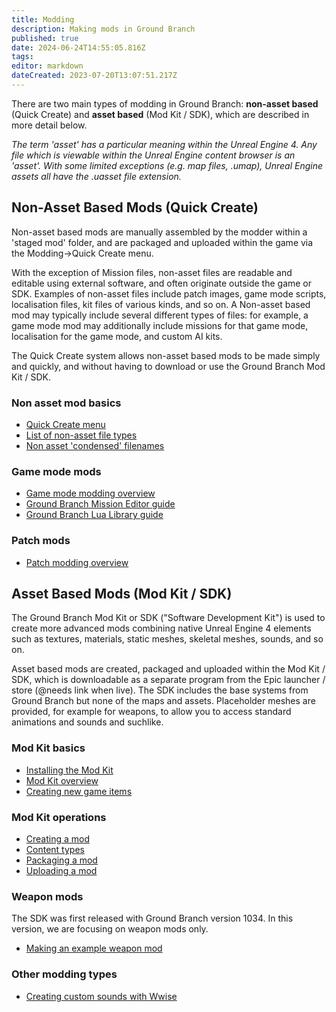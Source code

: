 ```yaml
---
title: Modding
description: Making mods in Ground Branch
published: true
date: 2024-06-24T14:55:05.816Z
tags: 
editor: markdown
dateCreated: 2023-07-20T13:07:51.217Z
---
```


There are two main types of modding in Ground Branch: **non-asset based** (Quick Create) and **asset based** (Mod Kit / SDK), which are described in more detail below.

*The term 'asset' has a particular meaning within the Unreal Engine 4. Any file which is viewable within the Unreal Engine content browser is an 'asset'. With some limited exceptions (e.g. map files, .umap), Unreal Engine assets all have the .uasset file extension.*

## Non-Asset Based Mods (Quick Create)

Non-asset based mods are manually assembled by the modder within a 'staged mod' folder, and are packaged and uploaded within the game via the Modding->Quick Create menu.

With the exception of Mission files, non-asset files are readable and editable using external software, and often originate outside the game or SDK. Examples of non-asset files include patch images, game mode scripts, localisation files, kit files of various kinds, and so on. A Non-asset based mod may typically include several different types of files: for example, a game mode mod may additionally include missions for that game mode, localisation for the game mode, and custom AI kits.

The Quick Create system allows non-asset based mods to be made simply and quickly, and without having to download or use the Ground Branch Mod Kit / SDK.

### Non asset mod basics

-   [Quick Create menu](/modding/quick-create)
-   [List of non-asset file types](/modding/non-asset-file-types)
-   [Non asset 'condensed' filenames](/modding/condensed-path-references)

### Game mode mods

-   [Game mode modding overview](/modding/gamemode-modding)
-   [Ground Branch Mission Editor guide](/modding/mission-editor)
-   [Ground Branch Lua Library guide](/modding/Lua-API)

### Patch mods

-   [Patch modding overview](/modding/patches)

## Asset Based Mods (Mod Kit / SDK)

The Ground Branch Mod Kit or SDK ("Software Development Kit") is used to create more advanced mods combining native Unreal Engine 4 elements such as textures, materials, static meshes, skeletal meshes, sounds, and so on.

Asset based mods are created, packaged and uploaded within the Mod Kit / SDK, which is downloadable as a separate program from the Epic launcher / store (@needs link when live). The SDK includes the base systems from Ground Branch but none of the maps and assets. Placeholder meshes are provided, for example for weapons, to allow you to access standard animations and sounds and suchlike.

### Mod Kit basics

-   [Installing the Mod Kit](/modding/sdk/installing-modkit)
-   [Mod Kit overview](/modding/sdk/overview)
-   [Creating new game items](/modding/sdk/creating-child-assets)

### Mod Kit operations

-   [Creating a mod](/modding/sdk/creating-a-mod)
-   [Content types](/modding/sdk/content-types)
-   [Packaging a mod](/modding/sdk/packaging-a-mod)
-   [Uploading a mod](/modding/sdk/uploading-a-mod)

### Weapon mods

The SDK was first released with Ground Branch version 1034. In this version, we are focusing on weapon mods only.

-   [Making an example weapon mod](/modding/sdk/making-an-example-mod)

### Other modding types

-   [Creating custom sounds with Wwise](/modding/sdk/Wwise)
